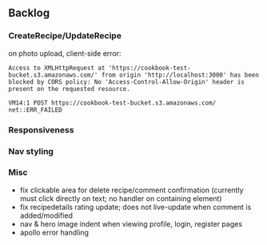## Backlog

### CreateRecipe/UpdateRecipe

on photo upload, client-side error:

```Access to XMLHttpRequest at 'https://cookbook-test-bucket.s3.amazonaws.com/' from origin 'http://localhost:3000' has been blocked by CORS policy: No 'Access-Control-Allow-Origin' header is present on the requested resource.```

```VM14:1 POST https://cookbook-test-bucket.s3.amazonaws.com/ net::ERR_FAILED```

### Responsiveness

### Nav styling

### Misc

- fix clickable area for delete recipe/comment confirmation (currently must click directly on text; no handler on containing 
element)
- fix recipedetails rating update; does not live-update when comment is added/modified
- nav & hero image indent when viewing profile, login, register pages
- apollo error handling